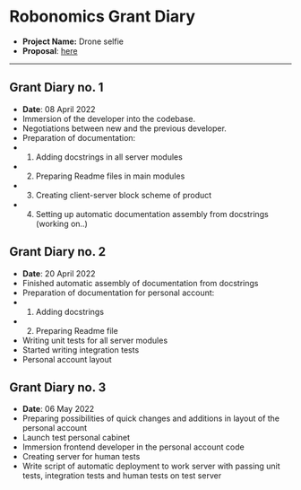 # Robonomics Grant Diary


* **Project Name:** Drone selfie
* **Proposal**: [here](https://github.com/airalab/robonomics-grant-program/tree/main/proposals/ds.md)


---

## Grant Diary no. 1

* **Date**: 08 April 2022
* Immersion of the developer into the codebase. 
* Negotiations between new and the previous developer. 
* Preparation of documentation:
* 1. Adding docstrings in all server modules
* 2. Preparing Readme files in main modules
* 3. Creating client-server block scheme of product
* 4. Setting up automatic documentation assembly from docstrings (working on..)

## Grant Diary no. 2

* **Date**: 20 April 2022
* Finished automatic assembly of documentation from docstrings
* Preparation of documentation for personal account:
* 1. Adding docstrings
* 2. Preparing Readme file
* Writing unit tests for all server modules
* Started writing integration tests
* Personal account layout

## Grant Diary no. 3
* **Date**: 06 May 2022
* Preparing possibilities of quick changes and additions in layout of the personal account
* Launch test personal cabinet  
* Immersion frontend developer in the personal account code
* Creating server for human tests
* Write script of automatic deployment to work server with passing unit tests, integration tests and human tests on test server

